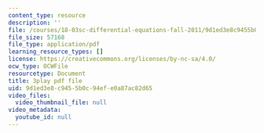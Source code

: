 ```yaml
---
content_type: resource
description: ''
file: /courses/18-03sc-differential-equations-fall-2011/9d1ed3e8c9455b0c94efe0a87ac82d65_eyNm7XGJr4s.pdf
file_size: 57168
file_type: application/pdf
learning_resource_types: []
license: https://creativecommons.org/licenses/by-nc-sa/4.0/
ocw_type: OCWFile
resourcetype: Document
title: 3play pdf file
uid: 9d1ed3e8-c945-5b0c-94ef-e0a87ac82d65
video_files:
  video_thumbnail_file: null
video_metadata:
  youtube_id: null
---
```


